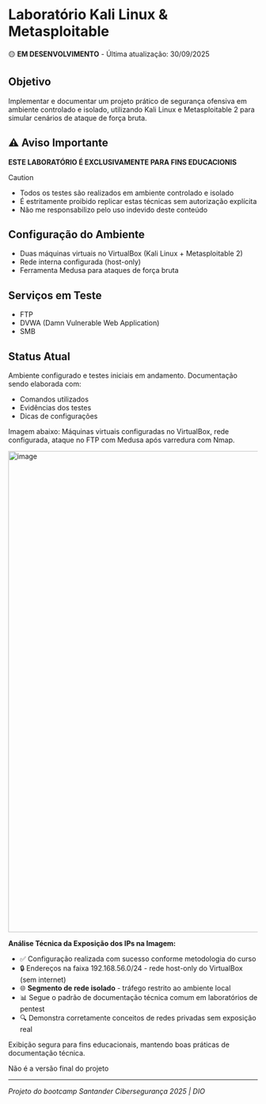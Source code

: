# Laboratório Kali Linux & Metasploitable

🟡 **EM DESENVOLVIMENTO** - Última atualização: 30/09/2025  

## Objetivo
Implementar e documentar um projeto prático de segurança ofensiva em ambiente controlado e isolado, utilizando Kali Linux e Metasploitable 2 para simular cenários de ataque de força bruta.  

## ⚠️ Aviso Importante
**ESTE LABORATÓRIO É EXCLUSIVAMENTE PARA FINS EDUCACIONIS**
> [!CAUTION]  
> - Todos os testes são realizados em ambiente controlado e isolado  
> - É estritamente proibido replicar estas técnicas sem autorização explícita
> - Não me responsabilizo pelo uso indevido deste conteúdo  

## Configuração do Ambiente
- Duas máquinas virtuais no VirtualBox (Kali Linux + Metasploitable 2)
- Rede interna configurada (host-only)
- Ferramenta Medusa para ataques de força bruta

## Serviços em Teste
- FTP
- DVWA (Damn Vulnerable Web Application)
- SMB

## Status Atual
Ambiente configurado e testes iniciais em andamento. Documentação sendo elaborada com:
- Comandos utilizados
- Evidências dos testes
- Dicas de configurações

Imagem abaixo: Máquinas virtuais configuradas no VirtualBox, rede configurada, ataque no FTP com Medusa após varredura com Nmap.   
    
<img width="1763" height="970" alt="image" src="https://github.com/user-attachments/assets/9726481e-242d-4f3d-a74b-44684005507e" />    


**Análise Técnica da Exposição dos IPs na Imagem:**  
- ✅ Configuração realizada com sucesso conforme metodologia do curso    
- 🔒 Endereços na faixa 192.168.56.0/24 - rede host-only do VirtualBox (sem internet)    
- 🌐 **Segmento de rede isolado** - tráfego restrito ao ambiente local  
- 📊 Segue o padrão de documentação técnica comum em laboratórios de pentest    
- 🔍 Demonstra corretamente conceitos de redes privadas sem exposição real    

Exibição segura para fins educacionais, mantendo boas práticas de documentação técnica.

Não é a versão final do projeto  

---

*Projeto do bootcamp Santander Cibersegurança 2025 | DIO*
